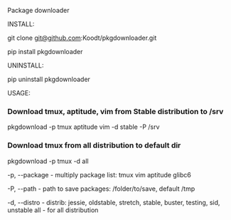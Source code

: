 Package downloader

INSTALL:

git clone git@github.com:Koodt/pkgdownloader.git

pip install pkgdownloader

UNINSTALL:

pip uninstall pkgdownloader

USAGE:

### Download tmux, aptitude, vim from Stable distribution to /srv

pkgdownload -p tmux aptitude vim -d stable -P /srv

### Download tmux from all distribution to default dir

pkgdownload -p tmux -d all

-p, --package - multiply package list: tmux vim aptitude glibc6

-P, --path    - path to save packages: /folder/to/save, default /tmp

-d, --distro  - distrib: jessie, oldstable, stretch, stable, buster, testing, sid, unstable
                all - for all distribution
